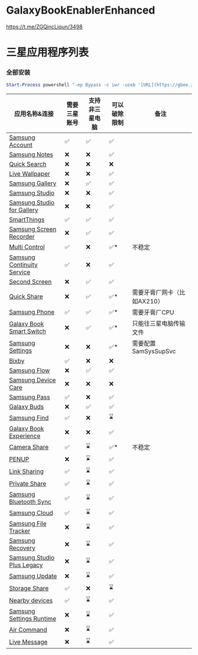 # GalaxyBookEnablerEnhanced

https://t.me/ZGQincLiqun/3498

# 三星应用程序列表

### 全部安装

```PowerShell
Start-Process powershell "-ep Bypass -c iwr -useb '[URL](https://gbee.zgqinc.gq/InstallAllSamsungApps.ps1)' | iex" -Verb RunAs
```

| 应用名称&连接 | 需要三星账号 | 支持非三星电脑 | 可以破除限制 | 备注 |
|--------------|-------------|---------------|-------------|-----|
| [Samsung Account](https://apps.microsoft.com/detail/9P98T77876KZ) | ✅ | ✅ | ✅ | |
| [Samsung Notes](https://apps.microsoft.com/detail/9NBLGGH43VHV) | ❌ | ❌ | ✅ | |
| [Quick Search](https://apps.microsoft.com/detail/9N092440192Z) | ❌ | ❌ | ❌ | |
| [Live Wallpaper](https://apps.microsoft.com/detail/9N1G7F25FXCB) | ❌ | ❌ | ✅ | |
| [Samsung Gallery](https://apps.microsoft.com/detail/9NBLGGH4N9R9) | ❌ | ✅ | ✅ | |
| [Samsung Studio](https://apps.microsoft.com/detail/9P312B4TZFFH) | ❌ | ❌ | ✅ | |
| [Samsung Studio for Gallery](https://apps.microsoft.com/detail/9NND8BT5WFC5) | ❌ | ❌ | ✅ | |
| [SmartThings](https://apps.microsoft.com/detail/9N3ZBH5V7HX6) | ✅ | ✅ | ✅ | |
| [Samsung Screen Recorder](https://apps.microsoft.com/detail/9P5025MM7WDT) | ❌ | ✅ | ✅ | |
| [Multi Control](https://apps.microsoft.com/detail/9N3L4FZ03Q99) | ✅ | ❌ | ✅* | 不稳定 |
| [Samsung Continuity Service](https://apps.microsoft.com/detail/9NGW9K44GQ5F) | ✅ | ❌ | ✅ | |
| [Second Screen](https://apps.microsoft.com/detail/9PLTXW5DX5KB) | ❌ | ✅ | ✅ | |
| [Quick Share](https://apps.microsoft.com/detail/9PCTGDFXVZLJ) | ❌ | ✅ | ✅* | 需要牙膏厂网卡（比如AX210） |
| [Samsung Phone](https://apps.microsoft.com/detail/9MWJXXLCHBGK) | ✅ | ✅ | ✅* | 需要牙膏厂CPU |
| [Galaxy Book Smart Switch](https://apps.microsoft.com/detail/9PJ0J9KQWCLB) | ❌ | ✅ | ✅* | 只能往三星电脑传输文件 |
| [Samsung Settings](https://apps.microsoft.com/detail/9P2TBWSHK6HJ) | ❌ | ❌ | ✅* | 需要配置SamSysSupSvc |
| [Bixby](https://apps.microsoft.com/detail/9PHBJM786KWX) | ✅ | ❌ | ❌ | |
| [Samsung Flow](https://apps.microsoft.com/detail/9NBLGGH5GB0M) | ❌ | ✅ | ✅ | |
| [Samsung Device Care](https://apps.microsoft.com/detail/9NBLGGH4XDV0) | ❌ | ❌ | ❌ | |
| [Samsung Pass](https://apps.microsoft.com/detail/9MVWDZ5KX9LH) | ✅ | ❌ | ✅ | |
| [Galaxy Buds](https://apps.microsoft.com/detail/9NHTLWTKFZNB) | ❌ | ✅ | ✅ | |
| [Samsung Find](https://apps.microsoft.com/detail/9MWD59CZJ1RN) | ✅ | ❌ | ⌛ | |
| [Galaxy Book Experience](https://apps.microsoft.com/detail/9P7QF37HPMGX) | ❌ | ❌ | ✅ | |
| [Camera Share](https://apps.microsoft.com/detail/9NPCS7FN6VB9) | ✅ | ⌛ | ✅* | 不稳定 |
| [PENUP](https://apps.microsoft.com/detail/9MVFWM67008Z) | ❌ | ⌛ | ✅ | |
| [Link Sharing](https://apps.microsoft.com/detail/9NBLGGH6H9KR) | ✅ | ⌛ | ✅ | |
| [Private Share](https://apps.microsoft.com/detail/9N4JRRSV8N95) | ✅ | ⌛ | ✅ | |
| [Samsung Bluetooth Sync](https://apps.microsoft.com/detail/9NJNNJTTFL45) | ✅ | ⌛ | ✅ | |
| [Samsung Cloud](https://apps.microsoft.com/detail/9NFWHCHM52HQ) | ✅ | ⌛ | ✅ | |
| [Samsung File Tracker](https://apps.microsoft.com/detail/9NM3BLWDMDGX) | ❌ | ⌛ | ✅ | |
| [Samsung Recovery](https://apps.microsoft.com/detail/9NBFVH4X67LF) | ❌ | ⌛ | ✅ | |
| [Samsung Studio Plus Legacy](https://apps.microsoft.com/detail/9PLPF77D2R18) | ❌ | ⌛ | ✅ | |
| [Samsung Update](https://apps.microsoft.com/detail/9NQ3HDB99VBF) | ❌ | ⌛ | ✅ | |
| [Storage Share](https://apps.microsoft.com/detail/9MVNW0XH7HS5) | ✅ | ❌ | ⌛ | |
| [Nearby devices](https://apps.microsoft.com/detail/9PHL04NJNT67) | ✅ | ⌛ | ✅ | |
| [Samsung Settings Runtime](https://apps.microsoft.com/detail/9NL68DVFP841) | ❌ | ⌛ | ✅ | |
| [Air Command](https://apps.microsoft.com/detail/9NCH233ZNXDW) | ❌ | ⌛ | ✅ | |
| [Live Message](https://apps.microsoft.com/detail/9N1LLZZ0X72B) | ❌ | ⌛ | ✅ | |
